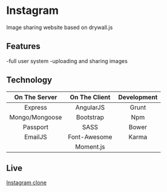 # Instagram
Image sharing website
based on drywall.js

## Features

-full user system
-uploading and sharing images
 
## Technology


| On The Server  | On The Client | Development |
|:--------------:|:-------------:|:-----------:|
| Express        | AngularJS     | Grunt       |
| Mongo/Mongoose | Bootstrap     | Npm         |
| Passport       | SASS          | Bower       |
| EmailJS        | Font-Awesome  | Karma       |
|                | Moment.js     |             |


## Live 

[Instagram clone](https://ancient-falls-20960.herokuapp.com)


